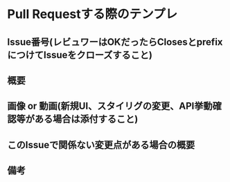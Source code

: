 # Pull Requestする際のテンプレ

## Issue番号(レビュワーはOKだったらClosesとprefixにつけてIssueをクローズすること)

## 概要

## 画像 or 動画(新規UI、スタイリグの変更、API挙動確認等がある場合は添付すること)

## このIssueで関係ない変更点がある場合の概要

## 備考
